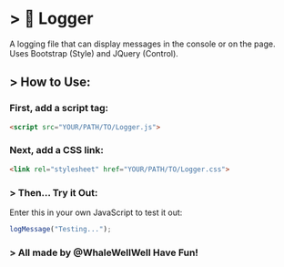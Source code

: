 # > 💾 Logger
A logging file that can display messages in the console or on the page. Uses Bootstrap (Style) and JQuery (Control).

## > How to Use:

### First, add a script tag:
```Html
<script src="YOUR/PATH/TO/Logger.js">
```

### Next, add a CSS link:
```Html
<link rel="stylesheet" href="YOUR/PATH/TO/Logger.css">
```

### > Then... Try it Out:
Enter this in your own JavaScript to test it out:
```JavaScript
logMessage("Testing...");
```

### > All made by @WhaleWellWell Have Fun!